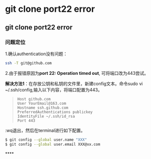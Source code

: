 # git clone port22 error

## git clone port22 error

### 问题定位

1.确认authentication没有问题：

```bash
ssh -T git@github.com
```

2.由于报错原因为**port 22: Operation timed out**, 可将端口改为443尝试。

**解决方法1**：在存放公钥和私钥的文件里，新建config文本。命令sudo vi ~/.ssh/config,输入以下内容，将端口配置为443。

> ```text
> Host github.com
> User YourEmail@163.com
> Hostname ssh.github.com
> PreferredAuthentications publickey
> IdentityFile ~/.ssh/id_rsa
> Port 443
> ```

:wq退出，然后在terminal进行如下配置。

```bash
$ git config --global user.name "XXX"
$ git config --global user.email XXX@xx.com
```

\*\*\*\*

